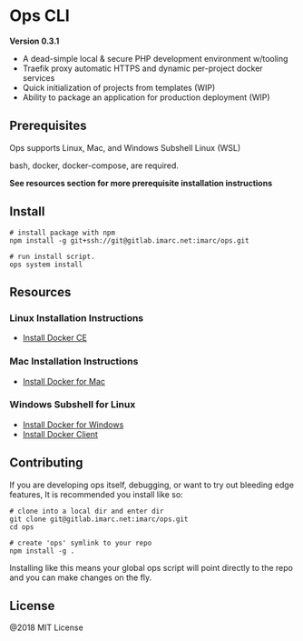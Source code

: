 # Ops CLI

**Version 0.3.1**

- A dead-simple local & secure PHP development environment w/tooling
- Traefik proxy automatic HTTPS and dynamic per-project docker services
- Quick initialization of projects from templates (WIP)
- Ability to package an application for production deployment (WIP)

## Prerequisites

Ops supports Linux, Mac, and Windows Subshell Linux (WSL)

bash, docker, docker-compose, are required.

**See resources section for more prerequisite installation instructions**

## Install

    # install package with npm
    npm install -g git+ssh://git@gitlab.imarc.net:imarc/ops.git

    # run install script.
    ops system install

## Resources

### Linux Installation Instructions

- [Install Docker CE](https://docs.docker.com/engine/installation/linux/)

### Mac Installation Instructions

- [Install Docker for Mac](https://docs.docker.com/docker-for-mac/install/)

### Windows Subshell for Linux

- [Install Docker for Windows](https://docs.docker.com/docker-for-windows/install/)
- [Install Docker Client](https://medium.com/@sebagomez/installing-the-docker-client-on-ubuntus-windows-subsystem-for-linux-612b392a44c4)


## Contributing

If you are developing ops itself, debugging, or want to try out bleeding edge features, It is recommended you install like so:

    # clone into a local dir and enter dir
    git clone git@gitlab.imarc.net:imarc/ops.git
    cd ops

    # create 'ops' symlink to your repo
    npm install -g .

Installing like this means your global ops script will point directly to the repo and you can make changes on the fly.

## License

@2018 MIT License
